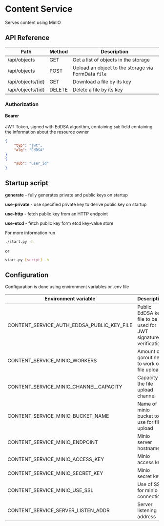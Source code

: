 # Content Service

Serves content using MinIO

## API Reference

| Path              | Method | Description                                         |
|-------------------|--------|-----------------------------------------------------|
| /api/objects      | GET    | Get a list of objects in the storage                |
| /api/objects      | POST   | Upload an object to the storage via FormData `file` |
| /api/objects/{id} | GET    | Download a file by its key                          |
| /api/objects/{id} | DELETE | Delete a file by its key                            |

### Authorization

#### Bearer

JWT Token, signed with EdDSA algorithm, containing `sub` field containing the information about the resource owner

```json
{
    "typ": "jwt",
    "alg": "EdDSA"
}
{
    "sub": "user_id"
}
```

## Startup script

**generate** - fully generates private and public keys on startup

**use-private** - use specified private key to derive public key on startup

**use-http** - fetch public key from an HTTP endpoint

**use-etcd** -  fetch public key form etcd key-value store

For more information run

```bash
./start.py -h
```

or

```bash
start.py [script] -h
```

## Configuration

Configuration is done using environment variables or .env file

| Environment variable                       | Description                                                      | Default        | Required |
|--------------------------------------------|------------------------------------------------------------------|----------------|----------|
| CONTENT_SERVICE_AUTH_EDDSA_PUBLIC_KEY_FILE | Public EdDSA key file to be used for JWT signature verification  | key.pem        | False    |
| CONTENT_SERVICE_MINIO_WORKERS              | Amount of goroutines to work on file upload                      | 1              | False    |
| CONTENT_SERVICE_MINIO_CHANNEL_CAPACITY     | Capacity of the file upload channel                              | 1              | False    |
| CONTENT_SERVICE_MINIO_BUCKET_NAME          | Name of minio bucket to use for file upload                      | files          | False    |
| CONTENT_SERVICE_MINIO_ENDPOINT             | Minio server hostname                                            | minio          | False    |
| CONTENT_SERVICE_MINIO_ACCESS_KEY           | Minio access key                                                 |                | True     |
| CONTENT_SERVICE_MINIO_SECRET_KEY           | Minio secret key                                                 |                | True     |
| CONTENT_SERVICE_MINIO_USE_SSL              | Use of SSL for minio connection                                  | False          | False    |
| CONTENT_SERVICE_SERVER_LISTEN_ADDR         | Server listening address                                         | 127.0.0.1:8080 | False    |
